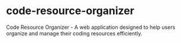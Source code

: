 # code-resource-organizer
Code Resource Organizer - A web application designed to help users organize and manage their coding resources efficiently.
